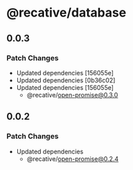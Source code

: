 # @recative/database

## 0.0.3

### Patch Changes

- Updated dependencies [156055e]
- Updated dependencies [0b36c02]
- Updated dependencies [156055e]
  - @recative/open-promise@0.3.0

## 0.0.2

### Patch Changes

- Updated dependencies
  - @recative/open-promise@0.2.4
